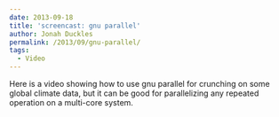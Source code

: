 ```yaml
---
date: 2013-09-18
title: 'screencast: gnu parallel'
author: Jonah Duckles
permalink: /2013/09/gnu-parallel/
tags:
  - Video
---
```

Here is a video showing how to use gnu parallel for crunching on some global climate data, but it can be good for parallelizing any repeated operation on a multi-core system.



[][1]

 [1]: http://www.gnu.org/software/parallel/ "GNU Parallel "
